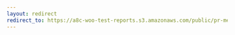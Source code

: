 ```yaml
---
layout: redirect
redirect_to: https://a8c-woo-test-reports.s3.amazonaws.com/public/pr-merge/40564/api/index.html
---
```

